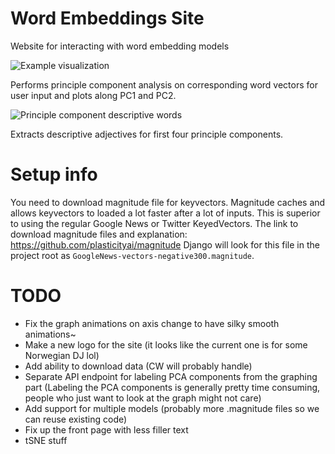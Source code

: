 # Word Embeddings Site
Website for interacting with word embedding models

![Example visualization](https://i.imgur.com/FM5AiYi.png)

Performs principle component analysis on corresponding word vectors for user input and plots along PC1 and PC2.

![Principle component descriptive words](https://i.imgur.com/FFl7QGQ.png)

Extracts descriptive adjectives for first four principle components.

# Setup info
You need to download magnitude file for keyvectors. 
Magnitude caches and allows keyvectors to loaded a lot faster after a lot of inputs. This is superior to using the regular Google News or Twitter KeyedVectors.
The link to download magnitude files and explanation: https://github.com/plasticityai/magnitude
Django will look for this file in the project root as ``GoogleNews-vectors-negative300.magnitude``.

# TODO
- Fix the graph animations on axis change to have silky smooth animations~
- Make a new logo for the site (it looks like the current one is for some Norwegian DJ lol)
- Add ability to download data (CW will probably handle)
- Separate API endpoint for labeling PCA components from the graphing part (Labeling the PCA components is generally pretty time consuming, people who just want to look at the graph might not care)
- Add support for multiple models (probably more .magnitude files so we can reuse existing code)
- Fix up the front page with less filler text
- tSNE stuff
